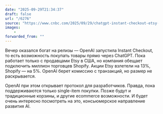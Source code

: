 ```yaml
---
date: "2025-09-29T21:34:37"
draft: false
url: "/6276"
source: "https://www.cnbc.com/2025/09/29/chatgpt-instant-checkout-etsy-shopify.html"
images:
    -
forwarded_from: ""
---
```


Вечер оказался богат на релизы — OpenAI запустила Instant Checkout, то есть возможность покупать товары прямо через ChatGPT. Пока работает только с продавцами Etsy в США, но компания обещает подключить миллион торговцев Shopify. Акции Etsy взлетели на 13%, Shopify — на 5%. OpenAI берет комиссию с транзакций, но размер не раскрывается.

OpenAI при этом открывает протокол для разработчиков. Правда, пока поддерживаются только single-item покупки. Позже будут и традиционные корзины, и другие ecommerce возможности. И будет очень интересно посмотреть на это, консьюмерское направление развития AI.

